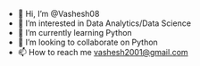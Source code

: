 - 👋 Hi, I’m @Vashesh08
- 👀 I’m interested in Data Analytics/Data Science
- 🌱 I’m currently learning Python
- 💞️ I’m looking to collaborate on Python
- 📫 How to reach me vashesh2001@gmail.com

<!---
Vashesh08/Vashesh08 is a ✨ special ✨ repository because its `README.md` (this file) appears on your GitHub profile.
You can click the Preview link to take a look at your changes.
--->
